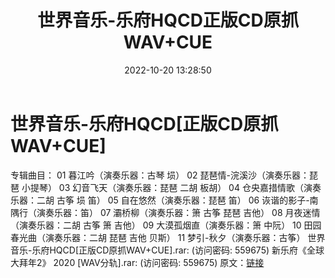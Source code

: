 ﻿---
title: 世界音乐-乐府HQCD正版CD原抓WAV+CUE
date: 2022-10-20 13:28:50
categories: 古典音乐、新世纪、纯音雅乐
tags: 纯音雅乐
---
# 世界音乐-乐府HQCD[正版CD原抓WAV+CUE]

专辑曲目：
01 暮江吟（演奏乐器：古琴 埙）
02 琵琶情-浣溪沙（演奏乐器：琵琶 小提琴）
03 幻音飞天（演奏乐器：琵琶 二胡 板胡）
04 仓央嘉措情歌（演奏乐器：二胡 古筝 埙 笛）
05 自在悠然（演奏乐器：琵琶 笛）
06 诙谐的影子-南隅行（演奏乐器：笛）
07 灞桥柳（演奏乐器：箫 古筝 琵琶 吉他）
08 月夜迷情（演奏乐器：二胡 古筝 箫 吉他）
09 大漠孤烟直（演奏乐器：箫 中阮）
10 田园春光曲（演奏乐器：二胡 琵琶 吉他 贝斯）
11 梦引-秋夕（演奏乐器：古筝）
世界音乐-乐府HQCD[正版CD原抓WAV+CUE].rar:
(访问密码: 559675)
新乐府《全球大拜年2》 2020
[WAV分轨].rar: (访问密码: 559675)
原文：[链接](https://blog.sina.com.cn/s/blog_1647c7e7601030zy4.html)